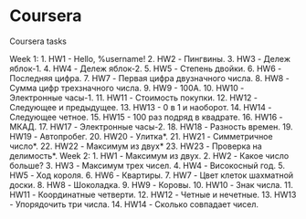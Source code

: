 # Coursera
Coursera tasks

Week 1:
    1. HW1 - Hello, %username!
    2. HW2 - Пингвины.
    3. HW3 - Дележ яблок-1.
    4. HW4 - Дележ яблок-2.
    5. HW5 - Степень двойки.
    6. HW6 - Последняя цифра.
    7. HW7 - Первая цифра двузначного числа.
    8. HW8 - Сумма цифр трехзначного числа.
    9. HW9 - 100A.
    10. HW10 - Электронные часы-1.
    11. HW11 - Стоимость покупки.
    12. HW12 - Следующее и предыдущее.
    13. HW13 - 0 в 1 и наоборот.
    14. HW14 - Следующее четное.
    15. HW15 - 100 раз подряд в квадрате.
    16. HW16 - МКАД.
    17. HW17 - Электронные часы-2.
    18. HW18 - Разность времен.
    19. HW19 - Автопробег.
    20. HW20 - Улитка*.
    21. HW21 - Симметричное число*.
    22. HW22 - Максимум из двух*
    23. HW23 - Проверка на делимость*.
Week 2:
    1. HW1 - Максимум из двух.
    2. HW2 - Какое число больше?
    3. HW3 - Максимум трех чисел.
    4. HW4 - Високосный год.
    5. HW5 - Ход короля.
    6. HW6 - Квартиры.
    7. HW7 - Цвет клеток шахматной доски.
    8. HW8 - Шоколадка.
    9. HW9 - Коровы.
    10. HW10 - Знак числа.
    11. HW11 - Координатные четверти.
    12. HW12 - Четные и нечетные.
    13. HW13 - Упорядочить три числа.
    14. HW14 - Сколько совпадает чисел.
